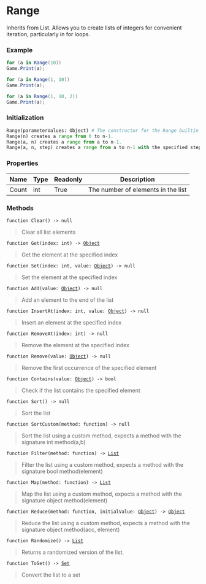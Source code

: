 # Range

Inherits from List. Allows you to create lists of integers for convenient iteration, particularly in for loops.

### Example
```csharp
for (a in Range(10))
Game.Print(a);

for (a in Range(1, 10))
Game.Print(a);

for (a in Range(1, 10, 2))
Game.Print(a);
```
### Initialization
```python
Range(parameterValues: Object) # The constructor for the Range builtin class has multiple overloads.
Range(n) creates a range from 0 to n-1.
Range(a, n) creates a range from a to n-1.
Range(a, n, step) creates a range from a to n-1 with the specified step.
```

### Properties
|Name|Type|Readonly|Description|
|---|---|---|---|
|Count|int|True|The number of elements in the list|


### Methods
<pre class="language-typescript"><code class="lang-typescript">function Clear() -> null</code></pre>
> Clear all list elements

<pre class="language-typescript"><code class="lang-typescript">function Get(index: int) -> <a data-footnote-ref href="#user-content-fn-37">Object</a></code></pre>
> Get the element at the specified index

<pre class="language-typescript"><code class="lang-typescript">function Set(index: int, value: <a data-footnote-ref href="#user-content-fn-37">Object</a>) -> null</code></pre>
> Set the element at the specified index

<pre class="language-typescript"><code class="lang-typescript">function Add(value: <a data-footnote-ref href="#user-content-fn-37">Object</a>) -> null</code></pre>
> Add an element to the end of the list

<pre class="language-typescript"><code class="lang-typescript">function InsertAt(index: int, value: <a data-footnote-ref href="#user-content-fn-37">Object</a>) -> null</code></pre>
> Insert an element at the specified index

<pre class="language-typescript"><code class="lang-typescript">function RemoveAt(index: int) -> null</code></pre>
> Remove the element at the specified index

<pre class="language-typescript"><code class="lang-typescript">function Remove(value: <a data-footnote-ref href="#user-content-fn-37">Object</a>) -> null</code></pre>
> Remove the first occurrence of the specified element

<pre class="language-typescript"><code class="lang-typescript">function Contains(value: <a data-footnote-ref href="#user-content-fn-37">Object</a>) -> bool</code></pre>
> Check if the list contains the specified element

<pre class="language-typescript"><code class="lang-typescript">function Sort() -> null</code></pre>
> Sort the list

<pre class="language-typescript"><code class="lang-typescript">function SortCustom(method: function) -> null</code></pre>
> Sort the list using a custom method, expects a method with the signature int method(a,b)

<pre class="language-typescript"><code class="lang-typescript">function Filter(method: function) -> <a data-footnote-ref href="#user-content-fn-14">List</a></code></pre>
> Filter the list using a custom method, expects a method with the signature bool method(element)

<pre class="language-typescript"><code class="lang-typescript">function Map(method: function) -> <a data-footnote-ref href="#user-content-fn-14">List</a></code></pre>
> Map the list using a custom method, expects a method with the signature object method(element)

<pre class="language-typescript"><code class="lang-typescript">function Reduce(method: function, initialValue: <a data-footnote-ref href="#user-content-fn-37">Object</a>) -> <a data-footnote-ref href="#user-content-fn-37">Object</a></code></pre>
> Reduce the list using a custom method, expects a method with the signature object method(acc, element)

<pre class="language-typescript"><code class="lang-typescript">function Randomize() -> <a data-footnote-ref href="#user-content-fn-14">List</a></code></pre>
> Returns a randomized version of the list.

<pre class="language-typescript"><code class="lang-typescript">function ToSet() -> <a data-footnote-ref href="#user-content-fn-28">Set</a></code></pre>
> Convert the list to a set


[^0]: [Camera](../static/Camera.md)
[^1]: [Character](../objects/Character.md)
[^2]: [Collider](../objects/Collider.md)
[^3]: [Collision](../objects/Collision.md)
[^4]: [Color](../objects/Color.md)
[^5]: [Convert](../static/Convert.md)
[^6]: [Cutscene](../static/Cutscene.md)
[^7]: [Dict](../objects/Dict.md)
[^8]: [Game](../static/Game.md)
[^9]: [Human](../objects/Human.md)
[^10]: [Input](../static/Input.md)
[^11]: [Json](../static/Json.md)
[^12]: [LineCastHitResult](../objects/LineCastHitResult.md)
[^13]: [LineRenderer](../objects/LineRenderer.md)
[^14]: [List](../objects/List.md)
[^15]: [Map](../static/Map.md)
[^16]: [MapObject](../objects/MapObject.md)
[^17]: [MapTargetable](../objects/MapTargetable.md)
[^18]: [Math](../static/Math.md)
[^19]: [Network](../static/Network.md)
[^20]: [NetworkView](../objects/NetworkView.md)
[^21]: [PersistentData](../static/PersistentData.md)
[^22]: [Physics](../static/Physics.md)
[^23]: [Player](../objects/Player.md)
[^24]: [Quaternion](../objects/Quaternion.md)
[^25]: [Random](../objects/Random.md)
[^26]: [Range](../objects/Range.md)
[^27]: [RoomData](../static/RoomData.md)
[^28]: [Set](../objects/Set.md)
[^29]: [Shifter](../objects/Shifter.md)
[^30]: [String](../static/String.md)
[^31]: [Time](../static/Time.md)
[^32]: [Titan](../objects/Titan.md)
[^33]: [Transform](../objects/Transform.md)
[^34]: [UI](../static/UI.md)
[^35]: [Vector2](../objects/Vector2.md)
[^36]: [Vector3](../objects/Vector3.md)
[^37]: [Object](../objects/Object.md)
[^38]: [Component](../objects/Component.md)
